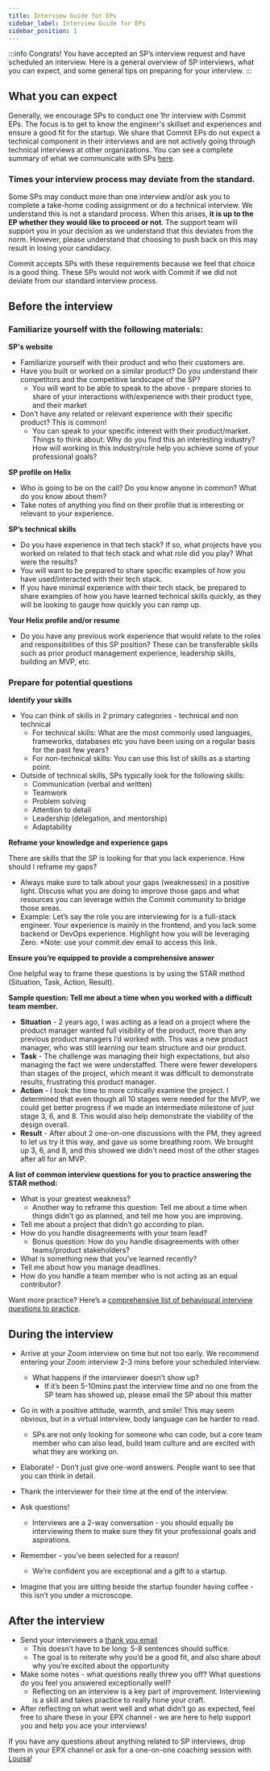 ```yaml
---
title: Interview Guide for EPs
sidebar_label: Interview Guide for EPs
sidebar_position: 1
---
```


:::info Congrats! You have accepted an SP’s interview request and have scheduled an interview. Here is a general overview of SP interviews, what you can expect, and some general tips on preparing for your interview. :::

## What you can expect

Generally, we encourage SPs to conduct one 1hr interview with Commit EPs. The focus is to get to know the engineer's skillset and experiences and ensure a good fit for the startup. We share that Commit EPs do not expect a technical component in their interviews and are not actively going through technical interviews at other organizations. You can see a complete summary of what we communicate with SPs [here](https://www.notion.so/A-Guide-to-Interviewing-Commit-Engineers-8d8e9f4441e74137b082d0b140bcb454).

### Times your interview process may deviate from the standard.

Some SPs may conduct more than one interview and/or ask you to complete a take-home coding assignment or do a technical interview. We understand this is not a standard process. When this arises, **it is up to the EP whether they would like to proceed or not**. The support team will support you in your decision as we understand that this deviates from the norm. However, please understand that choosing to push back on this may result in losing your candidacy.

Commit accepts SPs with these requirements because we feel that choice is a good thing. These SPs would not work with Commit if we did not deviate from our standard interview process. 

## Before the interview

### Familiarize yourself with the following materials:

**SP's website**

- Familiarize yourself with their product and who their customers are.
- Have you built or worked on a similar product? Do you understand their competitors and the competitive landscape of the SP? 
  - You will want to be able to speak to the above - prepare stories to share of your interactions with/experience with their product type, and their market
- Don’t have any related or relevant experience with their specific product? This is common!
  - You can speak to your specific interest with their product/market. Things to think about: Why do you find this an interesting industry? How will working in this industry/role help you achieve some of your professional goals? 
  
**SP profile on Helix**

- Who is going to be on the call? Do you know anyone in common? What do you know about them? 
- Take notes of anything you find on their profile that is interesting or relevant to your experience. 
 
**SP’s technical skills**

- Do you have experience in that tech stack? If so, what projects have you worked on related to that tech stack and what role did you play? What were the results?
- You will want to be prepared to share specific examples of how you have used/interacted with their tech stack.  
- If you have minimal experience with their tech stack, be prepared to share examples of how you have learned technical skills quickly, as they will be looking to gauge how quickly you can ramp up. 
 
**Your Helix profile and/or resume**

- Do you have any previous work experience that would relate to the roles and responsibilities of this SP position? These can be transferable skills such as prior product management experience, leadership skills, building an MVP, etc. 

### Prepare for potential questions

**Identify your skills**

- You can think of skills in 2 primary categories - technical and non technical
  - For technical skills: What are the most commonly used languages, frameworks, databases etc you have been using on a regular basis for the past few years?
  - For non-technical skills: You can use this list of skills as a starting point. 
- Outside of technical skills, SPs typically look for the following skills:
  - Communication (verbal and written)
  - Teamwork
  - Problem solving
  - Attention to detail
  - Leadership (delegation, and mentorship) 
  - Adaptability 

**Reframe your knowledge and experience gaps**

There are skills that the SP is looking for that you lack experience. How should I reframe my gaps? 

- Always make sure to talk about your gaps (weaknesses) in a positive light. Discuss what you are doing to improve those gaps and what resources you can leverage within the Commit community to bridge those areas. 
- Example: Let’s say the role you are interviewing for is a full-stack engineer. Your experience is mainly in the frontend, and you lack some backend or DevOps experience. Highlight how you will be leveraging Zero. *Note: use your commit.dev email to access this link.

**Ensure you’re equipped to provide a comprehensive answer**

One helpful way to frame these questions is by using the STAR method (Situation, Task, Action, Result).

**Sample question: Tell me about a time when you worked with a difficult team member.**

- **Situation** - 2 years ago, I was acting as a lead on a project where the product manager wanted full visibility of the product, more than any previous product managers I’d worked with. This was a new product manager, who was still learning our team structure and our product.  
- **Task** - The challenge was managing their high expectations, but also managing the fact we were understaffed. There were fewer developers than stages of the project, which meant it was difficult to demonstrate results, frustrating this product manager. 
- **Action** - I took the time to more critically examine the project. I determined that even though all 10 stages were needed for the MVP, we could get better progress if we made an intermediate milestone of just stage 3, 6, and 8. This would also help demonstrate the viability of the design overall.
- **Result** - After about 2 one-on-one discussions with the PM, they agreed to let us try it this way, and gave us some breathing room. We brought up 3, 6, and 8, and this showed we didn't need most of the other stages after all for an MVP.
 
**A list of common interview questions for you to practice answering the STAR method:**

- What is your greatest weakness?
  - Another way to reframe this question: Tell me about a time when things didn’t go as planned, and tell me how you are improving. 
- Tell me about a project that didn’t go according to plan.
- How do you handle disagreements with your team lead?
  - Bonus question: How do you handle disagreements with other teams/product stakeholders?
- What is something new that you’ve learned recently?
- Tell me about how you manage deadlines. 
- How do you handle a team member who is not acting as an equal contributor?
 
Want more practice? Here’s a [comprehensive list of behavioural interview questions to practice](https://resources.biginterview.com/blog/behavioral-interview-questions/).

## During the interview

- Arrive at your Zoom interview on time but not too early. We recommend entering your Zoom interview 2-3 mins before your scheduled interview. 
  - What happens if the interviewer doesn’t show up? 
    - If it’s been 5-10mins past the interview time and no one from the SP team has showed up, please email the SP about this matter  
- Go in with a positive attitude, warmth, and smile! This may seem obvious, but in a virtual interview, body language can be harder to read.  
  - SPs are not only looking for someone who can code, but a core team member who can also lead, build team culture and are excited with what they are working on. 

- Elaborate! - Don’t just give one-word answers. People want to see that you can think in detail. 
- Thank the interviewer for their time at the end of the interview.  

- Ask questions! 
  - Interviews are a 2-way conversation - you should equally be interviewing them to make sure they fit your professional goals and aspirations. 
- Remember - you’ve been selected for a reason! 
  - We’re confident you are exceptional and a gift to a startup. 
- Imagine that you are sitting beside the startup founder having coffee - this isn’t you under a microscope.

## After the interview

- Send your interviewers a [thank you email](https://www.algrim.co/264-thank-you-email-after-interview)
  - This doesn’t have to be long: 5-8 sentences should suffice.
  - The goal is to reiterate why you’d be a good fit, and also share about why you’re excited about the opportunity
- Make some notes - what questions really threw you off? What questions do you feel you answered exceptionally well?
  - Reflecting on an interview is a key part of improvement. Interviewing is a skill and takes practice to really hone your craft. 
- After reflecting on what went well and what didn’t go as expected, feel free to share these in your EPX channel - we are here to help support you and help you ace your interviews! 

If you have any questions about anything related to SP interviews, drop them in your EPX channel or ask for a one-on-one coaching session with [Louisa](https://calendly.com/louisasmith)! 
